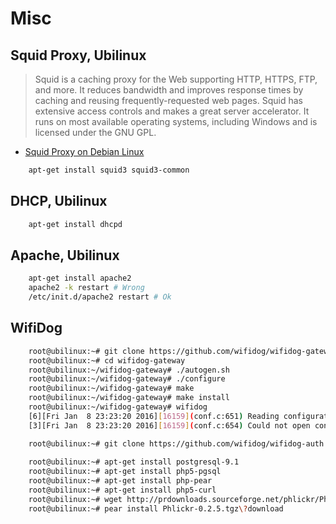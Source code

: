 Misc
==

## Squid Proxy, Ubilinux

> Squid is a caching proxy for the Web supporting HTTP, HTTPS, FTP, and more. It reduces bandwidth and improves response times by caching and reusing frequently-requested web pages. Squid has extensive access controls and makes a great server accelerator. It runs on most available operating systems, including Windows and is licensed under the GNU GPL.

- [Squid Proxy on Debian Linux](http://linuxaria.com/pills/how-to-setup-a-squid-proxy-on-your-debian-linux)

```sh
    apt-get install squid3 squid3-common
```

## DHCP, Ubilinux

```sh
    apt-get install dhcpd
```

## Apache, Ubilinux


```sh
    apt-get install apache2
    apache2 -k restart # Wrong
    /etc/init.d/apache2 restart # Ok
```

## WifiDog

```sh
    root@ubilinux:~# git clone https://github.com/wifidog/wifidog-gateway.git
    root@ubilinux:~# cd wifidog-gateway
    root@ubilinux:~/wifidog-gateway# ./autogen.sh
    root@ubilinux:~/wifidog-gateway# ./configure
    root@ubilinux:~/wifidog-gateway# make
    root@ubilinux:~/wifidog-gateway# make install
    root@ubilinux:~/wifidog-gateway# wifidog 
    [6][Fri Jan  8 23:23:20 2016][16159](conf.c:651) Reading configuration file '/usr/local/etc/wifidog.conf'
    [3][Fri Jan  8 23:23:20 2016][16159](conf.c:654) Could not open configuration file '/usr/local/etc/wifidog.conf', exiting...

    root@ubilinux:~# git clone https://github.com/wifidog/wifidog-auth.git
    
    root@ubilinux:~# apt-get install postgresql-9.1
    root@ubilinux:~# apt-get install php5-pgsql
    root@ubilinux:~# apt-get install php-pear
    root@ubilinux:~# apt-get install php5-curl
    root@ubilinux:~# wget http://prdownloads.sourceforge.net/phlickr/Phlickr-0.2.5.tgz?download
    root@ubilinux:~# pear install Phlickr-0.2.5.tgz\?download
```